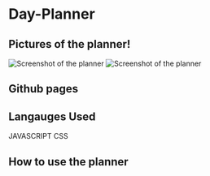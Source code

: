 # Day-Planner

## Pictures of the planner!
![Screenshot of the planner]()
![Screenshot of the planner]()

## Github pages 
 

## Langauges Used
JAVASCRIPT
CSS

## How to use the planner
